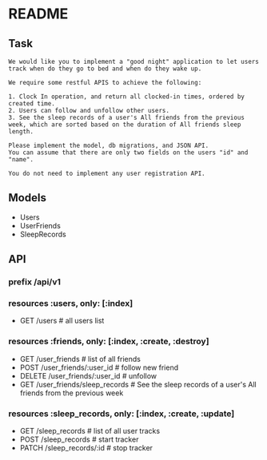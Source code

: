 # README

## Task
```
We would like you to implement a "good night" application to let users track when do they go to bed and when do they wake up.

We require some restful APIS to achieve the following:

1. Clock In operation, and return all clocked-in times, ordered by created time.
2. Users can follow and unfollow other users.
3. See the sleep records of a user's All friends from the previous week, which are sorted based on the duration of All friends sleep length.

Please implement the model, db migrations, and JSON API.
You can assume that there are only two fields on the users "id" and "name".

You do not need to implement any user registration API.
```

## Models
* Users
* UserFriends
* SleepRecords


## API
### prefix /api/v1

### resources :users, only: [:index]
* GET /users # all users list

### resources :friends, only: [:index, :create, :destroy]
* GET    /user_friends # list of all friends
* POST   /user_friends/:user_id # follow new friend
* DELETE /user_friends/:user_id # unfollow
* GET    /user_friends/sleep_records # See the sleep records of a user's All friends from the previous week

### resources :sleep_records, only: [:index, :create, :update]
* GET   /sleep_records # list of all user tracks
* POST  /sleep_records # start tracker
* PATCH /sleep_records/:id # stop tracker
